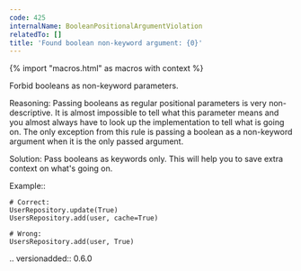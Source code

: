 ```yaml
---
code: 425
internalName: BooleanPositionalArgumentViolation
relatedTo: []
title: 'Found boolean non-keyword argument: {0}'
---
```


{% import "macros.html" as macros with context %}

Forbid booleans as non-keyword parameters.

Reasoning: Passing booleans as regular positional parameters is very
non-descriptive. It is almost impossible to tell what this parameter
means and you almost always have to look up the implementation to tell
what is going on. The only exception from this rule is passing a boolean
as a non-keyword argument when it is the only passed argument.

Solution: Pass booleans as keywords only. This will help you to save
extra context on what's going on.

Example::

    # Correct:
    UserRepository.update(True)
    UsersRepository.add(user, cache=True)
    
    # Wrong:
    UsersRepository.add(user, True)

.. versionadded:: 0.6.0